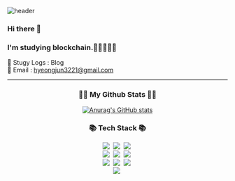 

![header](https://capsule-render.vercel.app/api?type=slice&color=gradient&height=160&section=header&text=Hi!%20I'm%20HyeongJun!&fontAlign=50&fontAlignY=70&fontSize=90&fontColor=#eee)

### Hi there 👋
### I'm studying blockchain.🧠💡🧑🏻‍💻

📝 Stugy Logs : Blog
<br>
📨 Email : hyeongjun3221@gmail.com
<hr>

<h3 align="center">👩‍💻 My Github Stats 👩‍💻</h3>
<div align="center">

[![Anurag's GitHub stats](https://github-readme-stats.vercel.app/api?username=hyeinisfree&hide_title=true&show_icons=true&include_all_commits=true&disable_animations=true&theme=vue)](https://github.com/anuraghazra/github-readme-stats)
</div>


<h3 align="center">📚 Tech Stack 📚</h3>
<p align="center">
  <img src="https://img.shields.io/badge/Java-007396?style=flat-square&logo=Java&logoColor=white"/></a>&nbsp
  <img src="https://img.shields.io/badge/Javascript-ffb13b?style=flat-square&logo=javascript&logoColor=white"/></a>&nbsp 
  <img src="https://img.shields.io/badge/Solidity-363636?style=flat-square&logo=Solidity&logoColor=white%22/%3E"/></a>&nbsp
  <br>
  <img src="https://img.shields.io/badge/Mysql-E6B91E?style=flat-square&logo=MySql&logoColor=white"/></a>&nbsp
  <img src="https://img.shields.io/badge/MongoDB-E6B91E?style=flat-square&logo=MongoDB&logoColor=white"/></a>&nbsp
  <img src="https://img.shields.io/badge/Oracle-E6B91E?style=flat-square&logo=Oracle&logoColor=white"/></a>&nbsp
  <br>
  <img src="https://img.shields.io/badge/Ethereum-3C3C3D?style=flat-square&logo=Ethereum&logoColor=white%22/%3E"/></a>&nbsp
  <img src="https://img.shields.io/badge/Node.js-339933?style=flat-square&logo=Node.js&logoColor=white"/></a>&nbsp
  <img src="https://img.shields.io/badge/Springboot-339933?style=flat-square&logo=Spring Boot&logoColor=white"/></a>&nbsp
  <br>
  <img src="https://img.shields.io/badge/React-339933?style=flat-square&logo=React&logoColor=white"/></a>&nbsp
</p>


